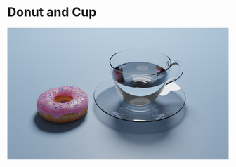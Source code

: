 # Donut and Cup
<img align="centre" width="520" height="300" src="https://github.com/smrnjeet222/BLENDER/blob/master/Donut/cup_Donut.png">
